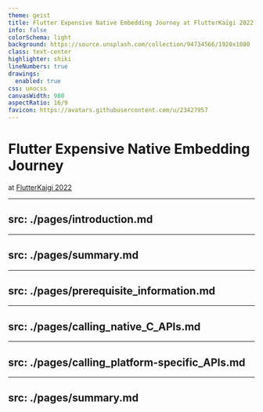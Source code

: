 ```yaml
---
theme: geist
title: Flutter Expensive Native Embedding Journey at FlutterKaigi 2022
info: false
colorSchema: light
background: https://source.unsplash.com/collection/94734566/1920x1080
class: text-center
highlighter: shiki
lineNumbers: true
drawings:
  enabled: true
css: unocss
canvasWidth: 980
aspectRatio: 16/9
favicon: https://avatars.githubusercontent.com/u/23427957
---
```


# Flutter Expensive Native Embedding Journey

at [FlutterKaigi 2022](https://flutterkaigi.jp/2022/)

<div class="abs-br m-6 flex gap-2">
  <a href="https://github.com/sensuikan1973/flutter_expensive_native_embedding_journey/" target="_blank" alt="GitHub"
    class="text-xl icon-btn !border-none !hover:text-black">
    <carbon-logo-github />
  </a>
  <a href="https://sensuikan1973.github.io/flutter_expensive_native_embedding_journey/flutter_expensive_native_embedding_journey.pdf" target="_blank"
    class="text-xl icon-btn !border-none !hover:text-black">
    <carbon-download />
  </a>
</div>


---
src: ./pages/introduction.md
---

---
src: ./pages/summary.md
---

---
src: ./pages/prerequisite_information.md
---

---
src: ./pages/calling_native_C_APIs.md
---

---
src: ./pages/calling_platform-specific_APIs.md
---

---
src: ./pages/summary.md
---
